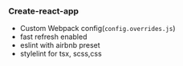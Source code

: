 ### Create-react-app

- Custom Webpack config(`config.overrides.js`)
- fast refresh enabled
- eslint with airbnb preset
- stylelint for tsx, scss,css

